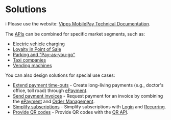 <!-- START_METADATA
---
title: Introduction to the Solutions
sidebar_label: Introduction
sidebar_position: 1
hide_table_of_contents: true
pagination_next: null
pagination_prev: null
---
END_METADATA -->

# Solutions

<!-- START_COMMENT -->

ℹ️ Please use the website:
[Vipps MobilePay Technical Documentation](https://vippsas.github.io/vipps-developer-docs/docs/vipps-solutions).

<!-- END_COMMENT -->

The [APIs](https://vippsas.github.io/vipps-developer-docs/docs/APIs) can be combined for specific market segments, such as:

* [Electric vehicle charging](./ev-charging/README.md)
* [Loyalty in Point of Sale](./loyalty-in-pos/README.md)
* [Parking and "Pay-as-you-go"](./parking/README.md)
* [Taxi companies](./taxi-companies/README.md)
* [Vending machines](./vending-machines/README.md)

You can also design solutions for special use cases:

* [Extend payment time-outs](./long-expiry-time-for-payments-to-merchants/README.md) - Create long-living payments (e.g., doctor's office, toll road) through [ePayment](https://vippsas.github.io/vipps-developer-docs/docs/APIs/epayment-api).
* [Send payment invoices](./invoice-through-epayments/README.md) - Request payment for an invoice by combining the
[ePayment](https://vippsas.github.io/vipps-developer-docs/docs/APIs/epayment-api)
and
[Order Management](https://vippsas.github.io/vipps-developer-docs/docs/APIs/order-management-api).
* [Simplify subscriptions](./recurring-and-login/README.md) - Simplify subscriptions with [Login](https://vippsas.github.io/vipps-developer-docs/docs/APIs/login-api) and [Recurring](https://vippsas.github.io/vipps-developer-docs/docs/APIs/recurring-api).
* [Provide QR codes](./qr-code-print/README.md) - Provide QR codes with the [QR API](https://vippsas.github.io/vipps-developer-docs/docs/APIs/qr-api).
